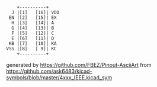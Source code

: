 

	    +----------+
	  J |[1]   [16]| VDD
	 EN |[2]   [15]| EX
	  H |[3]   [14]| A
	  G |[4]   [13]| B
	  F |[5]   [12]| C
	  E |[6]   [11]| D
	 KB |[7]   [10]| KA
	VSS |[8]   [ 9]| KC
	    +----------+


generated by https://github.com/FBEZ/Pinout-AsciiArt from https://github.com/ask6483/kicad-symbols/blob/master/4xxx_IEEE.kicad_sym